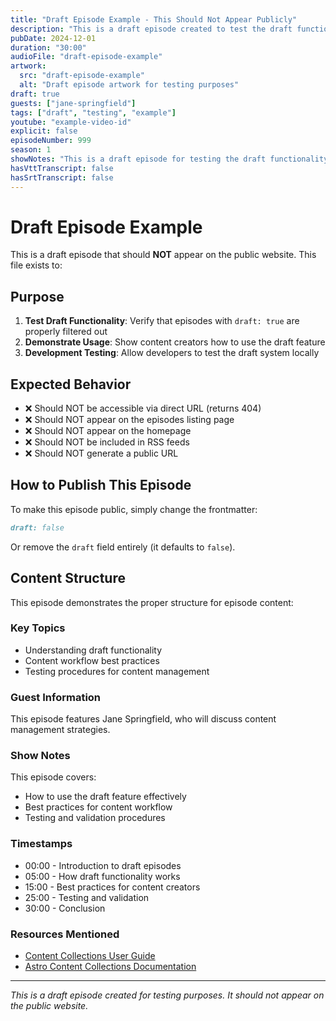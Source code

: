 ```yaml
---
title: "Draft Episode Example - This Should Not Appear Publicly"
description: "This is a draft episode created to test the draft functionality. This episode should not appear on the public website or in RSS feeds."
pubDate: 2024-12-01
duration: "30:00"
audioFile: "draft-episode-example"
artwork:
  src: "draft-episode-example"
  alt: "Draft episode artwork for testing purposes"
draft: true
guests: ["jane-springfield"]
tags: ["draft", "testing", "example"]
youtube: "example-video-id"
explicit: false
episodeNumber: 999
season: 1
showNotes: "This is a draft episode for testing the draft functionality in the content collections system."
hasVttTranscript: false
hasSrtTranscript: false
---
```


# Draft Episode Example

This is a draft episode that should **NOT** appear on the public website. This file exists to:

## Purpose

1. **Test Draft Functionality**: Verify that episodes with `draft: true` are properly filtered out
2. **Demonstrate Usage**: Show content creators how to use the draft feature
3. **Development Testing**: Allow developers to test the draft system locally

## Expected Behavior

- ❌ Should NOT be accessible via direct URL (returns 404)
- ❌ Should NOT appear on the episodes listing page
- ❌ Should NOT appear on the homepage
- ❌ Should NOT be included in RSS feeds
- ❌ Should NOT generate a public URL

## How to Publish This Episode

To make this episode public, simply change the frontmatter:

```markdown
draft: false
```

Or remove the `draft` field entirely (it defaults to `false`).

## Content Structure

This episode demonstrates the proper structure for episode content:

### Key Topics

- Understanding draft functionality
- Content workflow best practices
- Testing procedures for content management

### Guest Information

This episode features Jane Springfield, who will discuss content management strategies.

### Show Notes

This episode covers:
- How to use the draft feature effectively
- Best practices for content workflow
- Testing and validation procedures

### Timestamps

- 00:00 - Introduction to draft episodes
- 05:00 - How draft functionality works
- 15:00 - Best practices for content creators
- 25:00 - Testing and validation
- 30:00 - Conclusion

### Resources Mentioned

- [Content Collections User Guide](../docs/content-collections-user-guide.md)
- [Astro Content Collections Documentation](https://docs.astro.build/en/guides/content-collections/)

---

*This is a draft episode created for testing purposes. It should not appear on the public website.* 
